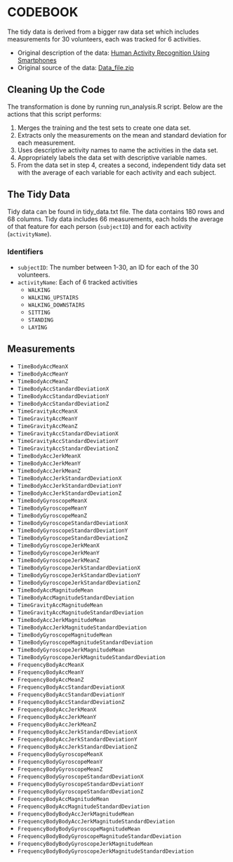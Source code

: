 # CODEBOOK
The tidy data is derived from a bigger raw data set which includes
measurements for 30 volunteers, each was tracked for 6 activities.

* Original description of the data: [Human Activity Recognition Using Smartphones](http://archive.ics.uci.edu/ml/datasets/Human+Activity+Recognition+Using+Smartphones)
* Original source of the data: [Data_file.zip](https://d396qusza40orc.cloudfront.net/getdata%2Fprojectfiles%2FUCI%20HAR%20Dataset.zip)

## Cleaning Up the Code
The transformation is done by running run_analysis.R script. Below are
the actions that this script performs:
1.  Merges the training and the test sets to create one data set.
2.  Extracts only the measurements on the mean and standard deviation for each measurement.
3.  Uses descriptive activity names to name the activities in the data set.
4.  Appropriately labels the data set with descriptive variable names.
5.  From the data set in step 4, creates a second, independent tidy data set with the average of each variable for each activity and each subject.

## The Tidy Data
Tidy data can be found in tidy_data.txt file. The data contains 180 rows and
68 columns. Tidy data includes 66 measurements, each holds the average of that feature for each person
(`subjectID`) and for each activity (`activityName`).

### Identifiers
* `subjectID`: The number between 1-30, an ID for each of the 30 volunteers.
* `activityName`: Each of 6 tracked activities 
	* `WALKING`
	* `WALKING_UPSTAIRS` 
	* `WALKING_DOWNSTAIRS`
	* `SITTING`
	* `STANDING`
	* `LAYING`

## Measurements
* `TimeBodyAccMeanX`
* `TimeBodyAccMeanY`
* `TimeBodyAccMeanZ`
* `TimeBodyAccStandardDeviationX`
* `TimeBodyAccStandardDeviationY`
* `TimeBodyAccStandardDeviationZ`
* `TimeGravityAccMeanX`
* `TimeGravityAccMeanY`
* `TimeGravityAccMeanZ`
* `TimeGravityAccStandardDeviationX`
* `TimeGravityAccStandardDeviationY`
* `TimeGravityAccStandardDeviationZ`
* `TimeBodyAccJerkMeanX`
* `TimeBodyAccJerkMeanY`
* `TimeBodyAccJerkMeanZ`
* `TimeBodyAccJerkStandardDeviationX`
* `TimeBodyAccJerkStandardDeviationY`
* `TimeBodyAccJerkStandardDeviationZ`
* `TimeBodyGyroscopeMeanX`
* `TimeBodyGyroscopeMeanY`
* `TimeBodyGyroscopeMeanZ`
* `TimeBodyGyroscopeStandardDeviationX`
* `TimeBodyGyroscopeStandardDeviationY`
* `TimeBodyGyroscopeStandardDeviationZ`
* `TimeBodyGyroscopeJerkMeanX`
* `TimeBodyGyroscopeJerkMeanY`
* `TimeBodyGyroscopeJerkMeanZ`
* `TimeBodyGyroscopeJerkStandardDeviationX`
* `TimeBodyGyroscopeJerkStandardDeviationY`
* `TimeBodyGyroscopeJerkStandardDeviationZ`
* `TimeBodyAccMagnitudeMean`
* `TimeBodyAccMagnitudeStandardDeviation`
* `TimeGravityAccMagnitudeMean`
* `TimeGravityAccMagnitudeStandardDeviation`
* `TimeBodyAccJerkMagnitudeMean`
* `TimeBodyAccJerkMagnitudeStandardDeviation`
* `TimeBodyGyroscopeMagnitudeMean`
* `TimeBodyGyroscopeMagnitudeStandardDeviation`
* `TimeBodyGyroscopeJerkMagnitudeMean`
* `TimeBodyGyroscopeJerkMagnitudeStandardDeviation`
* `FrequencyBodyAccMeanX`
* `FrequencyBodyAccMeanY`
* `FrequencyBodyAccMeanZ`
* `FrequencyBodyAccStandardDeviationX`
* `FrequencyBodyAccStandardDeviationY`
* `FrequencyBodyAccStandardDeviationZ`
* `FrequencyBodyAccJerkMeanX`
* `FrequencyBodyAccJerkMeanY`
* `FrequencyBodyAccJerkMeanZ`
* `FrequencyBodyAccJerkStandardDeviationX`
* `FrequencyBodyAccJerkStandardDeviationY`
* `FrequencyBodyAccJerkStandardDeviationZ`
* `FrequencyBodyGyroscopeMeanX`
* `FrequencyBodyGyroscopeMeanY`
* `FrequencyBodyGyroscopeMeanZ`
* `FrequencyBodyGyroscopeStandardDeviationX`
* `FrequencyBodyGyroscopeStandardDeviationY`
* `FrequencyBodyGyroscopeStandardDeviationZ`
* `FrequencyBodyAccMagnitudeMean`
* `FrequencyBodyAccMagnitudeStandardDeviation`
* `FrequencyBodyBodyAccJerkMagnitudeMean`
* `FrequencyBodyBodyAccJerkMagnitudeStandardDeviation`
* `FrequencyBodyBodyGyroscopeMagnitudeMean`
* `FrequencyBodyBodyGyroscopeMagnitudeStandardDeviation`
* `FrequencyBodyBodyGyroscopeJerkMagnitudeMean`
* `FrequencyBodyBodyGyroscopeJerkMagnitudeStandardDeviation`





